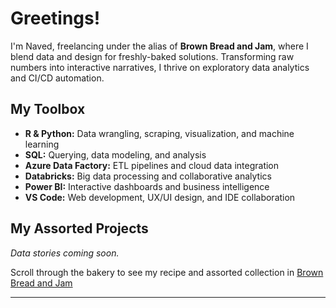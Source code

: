 # Greetings!

I'm Naved, freelancing under the alias of **Brown Bread and Jam**, where I blend data and design for freshly-baked solutions. 
Transforming raw numbers into interactive narratives, I thrive on exploratory data analytics and CI/CD automation.


## My Toolbox
- **R & Python:** Data wrangling, scraping, visualization, and machine learning
- **SQL:** Querying, data modeling, and analysis
- **Azure Data Factory:** ETL pipelines and cloud data integration
- **Databricks:** Big data processing and collaborative analytics
- **Power BI:** Interactive dashboards and business intelligence
- **VS Code:** Web development, UX/UI design, and IDE collaboration

## My Assorted Projects
*Data stories coming soon.*

Scroll through the bakery to see my recipe and assorted collection in [Brown Bread and Jam](https://brown-bread-and-jam.webflow.io/)

***
